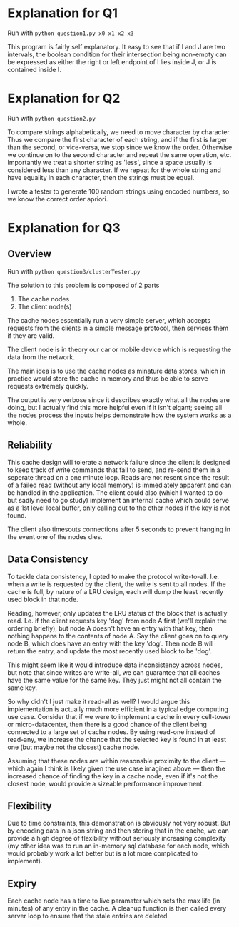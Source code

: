 # Explanation for Q1
Run with `python question1.py x0 x1 x2 x3`

This program is fairly self explanatory. It easy to see that if I and J are two intervals, the boolean condition for their intersection being non-empty can be expressed as either the right or left endpoint of I lies inside J, or J is contained inside I. 

# Explanation for Q2
Run with 
`python question2.py`

To compare strings alphabetically, we need to move character by character. Thus we compare the first character of each string, and if the first is larger than the second, or vice-versa, we stop since we know the order. Otherwise we continue on to the second character and repeat the same operation, etc. Importantly we treat a shorter string as 'less', since a space usually is considered less than any character. If we repeat for the whole string and have equality in each character, then the strings must be equal. 

I wrote a tester to generate 100 random strings using encoded numbers, so we know the correct order apriori. 

# Explanation for Q3

## Overview
Run with 
`python question3/clusterTester.py`

The solution to this problem is composed of 2 parts 
1. The cache nodes
2. The client node(s)

The cache nodes essentially run a very simple server, which accepts requests from the clients in a simple message protocol, then services them if they are valid. 

The client node is in theory our car or mobile device which is requesting the data from the network. 

The main idea is to use the cache nodes as minature data stores, which in practice would store the cache in memory and thus be able to serve requests extremely quickly. 

The output is very verbose since it describes exactly what all the nodes are doing, but I actually find this more helpful even if it isn't elgant; seeing all the nodes process the inputs helps demonstrate how the system works as a whole. 

## Reliability 
This cache design will tolerate a network failure since the client is designed to keep track of write commands that fail to send, and re-send them in a seperate thread on a one minute loop. Reads are not resent since the result of a failed read (without any local memory) is immediately apparent and can be handled in the application. The client could also (which I wanted to do but sadly need to go study) implement an internal cache which could serve as a 1st level local buffer, only calling out to the other nodes if the key is not found. 

The client also timesouts connections after 5 seconds to prevent hanging in the event one of the nodes dies. 


## Data Consistency
To tackle data consistency, I opted to make the protocol write-to-all. I.e. when a write is requested by the client, the write is sent to all nodes. If the cache is full, by nature of a LRU design, each will dump the least recently used block in that node. 

Reading, however, only updates the LRU status of the block that is actually read. I.e. if the client requests key 'dog' from node A first (we'll explain the ordering briefly), but node A doesn't have an entry with that key, then nothing happens to the contents of node A. Say the client goes on to query node B, which does have an entry with the key 'dog'. Then node B will return the entry, and update the most recently used block to be 'dog'.

This might seem like it would introduce data inconsistency across nodes, but note that since writes are write-all, we can guarantee that all caches have the same value for the same key. They just might not all contain the same key. 

So why didn't I just make it read-all as well? I would argue this implementation is actually much more efficient in a typical edge computing use case. Consider that if we were to implement a cache in every cell-tower or micro-datacenter, then there is a good chance of the client being connected to a large set of cache nodes. By using read-one instead of read-any, we increase the chance that the selected key is found in at least one (but maybe not the closest) cache node. 

Assuming that these nodes are within reasonable proximity to the client — which again I think is likely given the use case imagined above — then the increased chance of finding the key in a cache node, even if it's not the closest node, would provide a sizeable performance improvement.

##  Flexibility
Due to time constraints, this demonstration is obviously not very robust. But by encoding data in a json string and then storing that in the cache, we can provide a high degree of flexibility without seriously increasing complexity (my other idea was to run an in-memory sql database for each node, which would probably work a lot better but is a lot more complicated to implement).

## Expiry 
Each cache node has a time to live paramater which sets the max life (in minutes) of any entry in the cache. A cleanup function is then called every server loop to ensure that the stale entries are deleted. 


